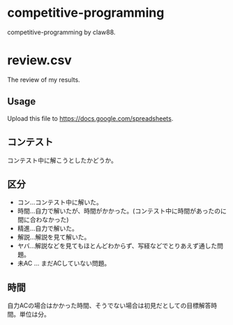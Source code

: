# competitive-programming
competitive-programming by claw88.

# review.csv
The review of my results.

## Usage
Upload this file to <https://docs.google.com/spreadsheets>.

## コンテスト
コンテスト中に解こうとしたかどうか。

## 区分
* コン...コンテスト中に解いた。
* 時間...自力で解いたが、時間がかかった。(コンテスト中に時間があったのに間に合わなかった)
* 精進...自力で解いた。
* 解説...解説を見て解いた。
* ヤバ...解説などを見てもほとんどわからず、写経などでとりあえず通した問題。
* 未AC ... まだACしていない問題。

## 時間
自力ACの場合はかかった時間、そうでない場合は初見だとしての目標解答時間。単位は分。
